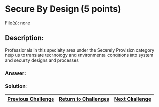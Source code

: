 # Secure By Design (5 points)

File(s): none

## Description:

Professionals in this specialty area under the Securely Provision category help us to translate technology and environmental conditions into system and security designs and processes.

### Answer:

### Solution:



| [Previous Challenge](/Challenges/Securely-Provision/3) | [Return to Challenges](/Challenges/../../../#modules) | [Next Challenge](/Challenges/Securely-Provision/5) |
| :------- | :-----: | ------: |
